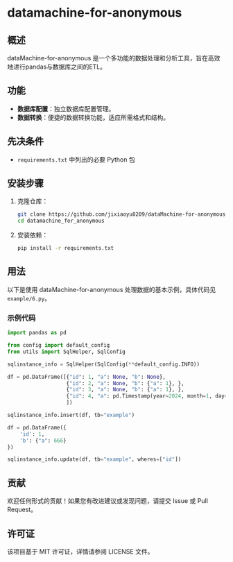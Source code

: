 # datamachine-for-anonymous

## 概述

dataMachine-for-anonymous 是一个多功能的数据处理和分析工具，旨在高效地进行pandas与数据库之间的ETL。

## 功能

- **数据库配置**：独立数据库配置管理。
- **数据转换**：便捷的数据转换功能，适应所需格式和结构。


## 先决条件
- `requirements.txt` 中列出的必要 Python 包

## 安装步骤

1. 克隆仓库：
   ```bash
   git clone https://github.com/jixiaoyu0209/dataMachine-for-anonymous.git
   cd datamachine_for_anonymous
   ```

2. 安装依赖：
   ```bash
   pip install -r requirements.txt
   ```

## 用法

以下是使用 dataMachine-for-anonymous 处理数据的基本示例，具体代码见 `example/6.py`。

### 示例代码

```python
import pandas as pd

from config import default_config
from utils import SqlHelper, SqlConfig

sqlinstance_info = SqlHelper(SqlConfig(**default_config.INFO))

df = pd.DataFrame([{"id": 1, "a": None, "b": None},
                   {"id": 2, "a": None, "b": {"a": 1}, },
                   {"id": 3, "a": None, "b": {"a": 1}, },
                   {"id": 4, "a": pd.Timestamp(year=2024, month=1, day=31, hour=12, minute=30), "b": {"a": 1}},
                   ])

sqlinstance_info.insert(df, tb="example")

df = pd.DataFrame({
    'id': 1,
    'b': {"a": 666}
})

sqlinstance_info.update(df, tb="example", wheres=["id"])
```


## 贡献

欢迎任何形式的贡献！如果您有改进建议或发现问题，请提交 Issue 或 Pull Request。

## 许可证

该项目基于 MIT 许可证，详情请参阅 LICENSE 文件。